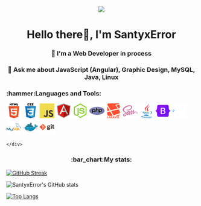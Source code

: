 <div id="header" align="center">
  <img
    src="https://media.giphy.com/media/zyclIRxMwlY40/giphy.gif"
    width="200"
  />
  <h1 align="center">Hello there👋, I'm SantyxError</h1>
  <h3 align="center">🔭 I'm a Web Developer in process</h3>
  <h3 align="center">💬 Ask me about JavaScript (Angular), Graphic Design, MySQL, Java, Linux</h3>
</div>

<div align="left">
    <h3>:hammer:Languages and Tools:</h3>
    <div>
        <img src="https://github.com/devicons/devicon/blob/master/icons/html5/html5-original-wordmark.svg"  title="HTML5" alt="HTML5" width="40" height="40">
        <img src="https://github.com/devicons/devicon/blob/master/icons/css3/css3-original-wordmark.svg"  title="CSS3" alt="CSS3" width="40" height="40">
        <img src="https://github.com/devicons/devicon/blob/master/icons/javascript/javascript-original.svg"  title="JavaScript" alt="JavaScript" width="40" height="40">
        <img src="https://github.com/devicons/devicon/blob/master/icons/angularjs/angularjs-original.svg"  title="angularjs" alt="angularjs" width="40" height="40">
        <img src="https://github.com/devicons/devicon/blob/master/icons/nodejs/nodejs-original.svg"  title="nodejs" alt="nodejs" width="40" height="40">
        <img src="https://github.com/devicons/devicon/blob/master/icons/php/php-original.svg"  title="php" alt="php" width="40" height="40">
        <img src="https://github.com/devicons/devicon/blob/master/icons/laravel/laravel-plain-wordmark.svg"  title="laravel" alt="laravel" width="40" height="40">
        <img src="https://github.com/devicons/devicon/blob/master/icons/sass/sass-original.svg"  title="sass" alt="sass" width="40" height="40">
        <img src="https://github.com/devicons/devicon/blob/master/icons/java/java-original.svg"  title="java" alt="java" width="40" height="40">
        <img src="https://github.com/devicons/devicon/blob/master/icons/bootstrap/bootstrap-original.svg"  title="bootstrap" alt="bootstrap" width="40" height="40">
        <img src="https://github.com/devicons/devicon/blob/master/icons/tailwindcss/tailwindcss-original-wordmark.svg"  title="tailwindcss" alt="tailwindcss" width="40" height="40">
        <img src="https://github.com/devicons/devicon/blob/master/icons/mysql/mysql-original-wordmark.svg"  title="bootstrap" alt="bootstrap" width="40" height="40">
        <img src="https://github.com/devicons/devicon/blob/master/icons/docker/docker-original.svg"  title="docker" alt="docker" width="40" height="40">
        <img src="https://github.com/devicons/devicon/blob/master/icons/git/git-original-wordmark.svg"  title="git" alt="git" width="40" height="40">

    </div>


 <h3 align="center">:bar_chart:My stats:</h3>

[![GitHub Streak](http://github-readme-streak-stats.herokuapp.com?user=santyxerror&theme=dark&date_format=j%2Fn%5B%2FY%5D)](https://git.io/streak-stats)

![SantyxError's GitHub stats](https://github-readme-stats.vercel.app/api?username=santyxerror&show_icons=true&theme=radical)

[![Top Langs](https://github-readme-stats.vercel.app/api/top-langs/?username=santyxerror&layout=compact)](https://github.com/santyxerror/github-readme-stats)

